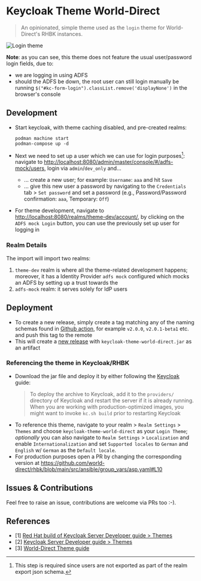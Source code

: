 # Keycloak Theme World-Direct

> An opinionated, simple theme used as the `login` theme for World-Direct's RHBK instances.

![Login theme](img/login_theme.png)

**Note**: as you can see, this theme does not feature the usual user/password login fields, due to:

* we are logging in using ADFS
* should the ADFS be down, the root user can still login manually be running `$("#kc-form-login").classList.remove('displayNone')` in the browser's console

## Development

* Start keycloak, with theme caching disabled, and pre-created realms:

  ```shell
  podman machine start
  podman-compose up -d
  ```

* Next we need to set up a user which we can use for login purposes[^1]:
  navigate to <http://localhost:8080/admin/master/console/#/adfs-mock/users>, login via `admin`/`dev_only` and...
  * ... create a new user; for example: `Username`: `aaa` and hit `Save`
  * ... give this new user a password by navigating to the `Credentials` tab > `Set password` and set a password (e.g., Password/Password confirmation: `aaa`, Temporary: `Off`)
* For theme development, navigate to <http://localhost:8080/realms/theme-dev/account/>, by clicking on the `ADFS mock Login` button, you can use the previously set up user for logging in

[^1]: This step is required since users are not exported as part of the realm export json schema.

### Realm Details

The import will import two realms:

1. `theme-dev` realm is where all the theme-related development happens; moreover, it has a Identity Provider `adfs mock` configured which mocks an ADFS by setting up a trust towards the
2. `adfs-mock` realm: it serves solely for IdP users

## Deployment

* To create a new release, simply create a tag matching any of the naming schemas found in [Github action](.github/workflows/ci.yaml#L7), for example `v2.0.0`, `v2.0.1-beta1` etc. and push this tag to the remote
* This will create a [new release](https://github.com/world-direct/keycloak-theme-world-direct/releases) with `keycloak-theme-world-direct.jar` as an artifact

### Referencing the theme in Keycloak/RHBK

* Download the jar file and deploy it by either following the [Keycloak](https://www.keycloak.org/docs/latest/server_development/#deploying-themes) guide:
  > To deploy the archive to Keycloak, add it to the `providers/` directory of Keycloak and restart the server if it is already running. When you are working with production-optimized images, you might want to invoke `kc.sh build` prior to restarting Keycloak
* To reference this theme, navigate to your realm > `Realm Settings` > `Themes` and choose `keycloak-theme-world-direct` as your `Login Theme`; *optionally* you can also navigate to `Realm Settings` > `Localization` and enable `Internationalization` and set `Supported locales` to `German` and `English` w/ `German` as the `Default locale`.
* For production purposes open a PR by changing the corresponding version at <https://github.com/world-direct/rhbk/blob/main/src/ansible/group_vars/asp.yaml#L10>

## Issues & Contributions

Feel free to raise an issue, contributions are welcome via PRs too :-).

## References

* [1] [Red Hat build of Keycloak Server Developer guide \> Themes](https://docs.redhat.com/en/documentation/red_hat_build_of_keycloak/24.0/html-single/server_developer_guide/index#theme_types)
* [2] [Keycloak Server Developer guide \> Themes](https://www.keycloak.org/docs/latest/server_development/#_themes)
* [3] [World-Direct Theme guide](https://github.com/world-direct/rhbk/blob/main/docs/guides/themes.md)
